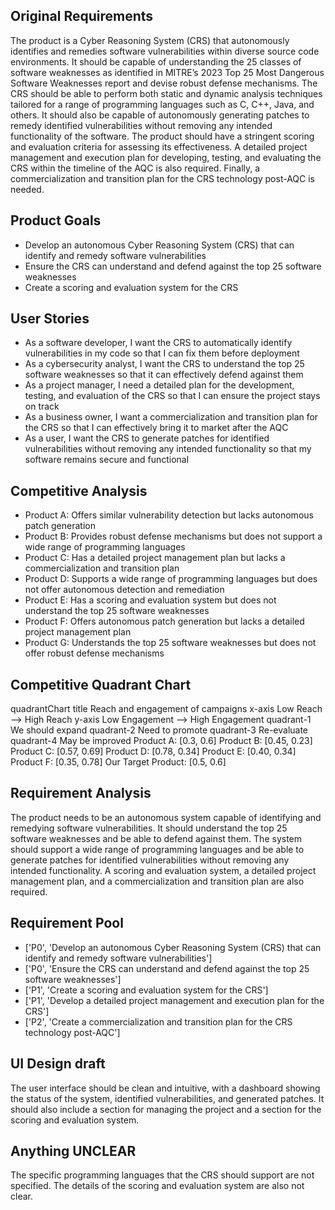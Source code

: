 ## Original Requirements

The product is a Cyber Reasoning System (CRS) that autonomously identifies and remedies software vulnerabilities within diverse source code environments. It should be capable of understanding the 25 classes of software weaknesses as identified in MITRE’s 2023 Top 25 Most Dangerous Software Weaknesses report and devise robust defense mechanisms. The CRS should be able to perform both static and dynamic analysis techniques tailored for a range of programming languages such as C, C++, Java, and others. It should also be capable of autonomously generating patches to remedy identified vulnerabilities without removing any intended functionality of the software. The product should have a stringent scoring and evaluation criteria for assessing its effectiveness. A detailed project management and execution plan for developing, testing, and evaluating the CRS within the timeline of the AQC is also required. Finally, a commercialization and transition plan for the CRS technology post-AQC is needed.

## Product Goals

- Develop an autonomous Cyber Reasoning System (CRS) that can identify and remedy software vulnerabilities
- Ensure the CRS can understand and defend against the top 25 software weaknesses
- Create a scoring and evaluation system for the CRS

## User Stories

- As a software developer, I want the CRS to automatically identify vulnerabilities in my code so that I can fix them before deployment
- As a cybersecurity analyst, I want the CRS to understand the top 25 software weaknesses so that it can effectively defend against them
- As a project manager, I need a detailed plan for the development, testing, and evaluation of the CRS so that I can ensure the project stays on track
- As a business owner, I want a commercialization and transition plan for the CRS so that I can effectively bring it to market after the AQC
- As a user, I want the CRS to generate patches for identified vulnerabilities without removing any intended functionality so that my software remains secure and functional

## Competitive Analysis

- Product A: Offers similar vulnerability detection but lacks autonomous patch generation
- Product B: Provides robust defense mechanisms but does not support a wide range of programming languages
- Product C: Has a detailed project management plan but lacks a commercialization and transition plan
- Product D: Supports a wide range of programming languages but does not offer autonomous detection and remediation
- Product E: Has a scoring and evaluation system but does not understand the top 25 software weaknesses
- Product F: Offers autonomous patch generation but lacks a detailed project management plan
- Product G: Understands the top 25 software weaknesses but does not offer robust defense mechanisms

## Competitive Quadrant Chart

quadrantChart
    title Reach and engagement of campaigns
    x-axis Low Reach --> High Reach
    y-axis Low Engagement --> High Engagement
    quadrant-1 We should expand
    quadrant-2 Need to promote
    quadrant-3 Re-evaluate
    quadrant-4 May be improved
    Product A: [0.3, 0.6]
    Product B: [0.45, 0.23]
    Product C: [0.57, 0.69]
    Product D: [0.78, 0.34]
    Product E: [0.40, 0.34]
    Product F: [0.35, 0.78]
    Our Target Product: [0.5, 0.6]

## Requirement Analysis

The product needs to be an autonomous system capable of identifying and remedying software vulnerabilities. It should understand the top 25 software weaknesses and be able to defend against them. The system should support a wide range of programming languages and be able to generate patches for identified vulnerabilities without removing any intended functionality. A scoring and evaluation system, a detailed project management plan, and a commercialization and transition plan are also required.

## Requirement Pool

- ['P0', 'Develop an autonomous Cyber Reasoning System (CRS) that can identify and remedy software vulnerabilities']
- ['P0', 'Ensure the CRS can understand and defend against the top 25 software weaknesses']
- ['P1', 'Create a scoring and evaluation system for the CRS']
- ['P1', 'Develop a detailed project management and execution plan for the CRS']
- ['P2', 'Create a commercialization and transition plan for the CRS technology post-AQC']

## UI Design draft

The user interface should be clean and intuitive, with a dashboard showing the status of the system, identified vulnerabilities, and generated patches. It should also include a section for managing the project and a section for the scoring and evaluation system.

## Anything UNCLEAR

The specific programming languages that the CRS should support are not specified. The details of the scoring and evaluation system are also not clear.

